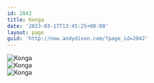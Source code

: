 ```yaml
---
id: 2042
title: Konga
date: '2023-03-17T13:45:25+00:00'
layout: page
guid: 'http://new.andydixon.com/?page_id=2042'
---
```


![Konga](https://i0.wp.com/assets.g8x2.ldn.idrivee2-23.com/posters/Konga%2001.jpg?w=1200&ssl=1 "Konga")  
![Konga](https://i0.wp.com/assets.g8x2.ldn.idrivee2-23.com/posters/Konga%2002.jpg?w=1200&ssl=1 "Konga")  
![Konga](https://i0.wp.com/assets.g8x2.ldn.idrivee2-23.com/posters/Konga%2003.jpg?w=1200&ssl=1 "Konga")